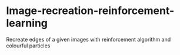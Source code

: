 # Image-recreation-reinforcement-learning
 Recreate edges of a given images with reinforcement algorithm and colourful particles
